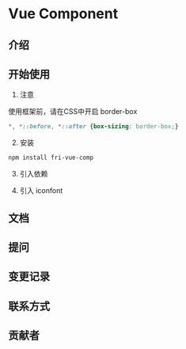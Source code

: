 # Vue Component

## 介绍

## 开始使用

1. 注意

使用框架前，请在CSS中开启 border-box

```css
*, *::before, *::after {box-sizing: border-box;}

```

2. 安装

```bash
npm install fri-vue-comp
```

3. 引入依赖

4. 引入 iconfont



## 文档

## 提问

## 变更记录

## 联系方式

## 贡献者
